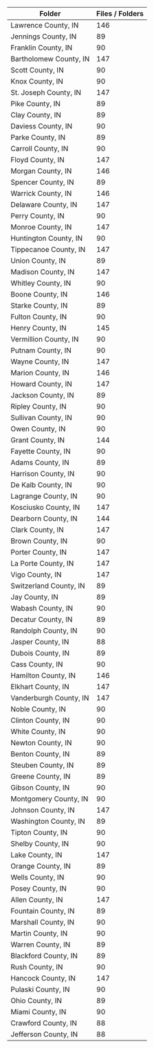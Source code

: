 | Folder                 |   Files / Folders |
|------------------------|-------------------|
| Lawrence County, IN    |               146 |
| Jennings County, IN    |                89 |
| Franklin County, IN    |                90 |
| Bartholomew County, IN |               147 |
| Scott County, IN       |                90 |
| Knox County, IN        |                90 |
| St. Joseph County, IN  |               147 |
| Pike County, IN        |                89 |
| Clay County, IN        |                89 |
| Daviess County, IN     |                90 |
| Parke County, IN       |                89 |
| Carroll County, IN     |                90 |
| Floyd County, IN       |               147 |
| Morgan County, IN      |               146 |
| Spencer County, IN     |                89 |
| Warrick County, IN     |               146 |
| Delaware County, IN    |               147 |
| Perry County, IN       |                90 |
| Monroe County, IN      |               147 |
| Huntington County, IN  |                90 |
| Tippecanoe County, IN  |               147 |
| Union County, IN       |                89 |
| Madison County, IN     |               147 |
| Whitley County, IN     |                90 |
| Boone County, IN       |               146 |
| Starke County, IN      |                89 |
| Fulton County, IN      |                90 |
| Henry County, IN       |               145 |
| Vermillion County, IN  |                90 |
| Putnam County, IN      |                90 |
| Wayne County, IN       |               147 |
| Marion County, IN      |               146 |
| Howard County, IN      |               147 |
| Jackson County, IN     |                89 |
| Ripley County, IN      |                90 |
| Sullivan County, IN    |                90 |
| Owen County, IN        |                90 |
| Grant County, IN       |               144 |
| Fayette County, IN     |                90 |
| Adams County, IN       |                89 |
| Harrison County, IN    |                90 |
| De Kalb County, IN     |                90 |
| Lagrange County, IN    |                90 |
| Kosciusko County, IN   |               147 |
| Dearborn County, IN    |               144 |
| Clark County, IN       |               147 |
| Brown County, IN       |                90 |
| Porter County, IN      |               147 |
| La Porte County, IN    |               147 |
| Vigo County, IN        |               147 |
| Switzerland County, IN |                89 |
| Jay County, IN         |                89 |
| Wabash County, IN      |                90 |
| Decatur County, IN     |                89 |
| Randolph County, IN    |                90 |
| Jasper County, IN      |                88 |
| Dubois County, IN      |                89 |
| Cass County, IN        |                90 |
| Hamilton County, IN    |               146 |
| Elkhart County, IN     |               147 |
| Vanderburgh County, IN |               147 |
| Noble County, IN       |                90 |
| Clinton County, IN     |                90 |
| White County, IN       |                90 |
| Newton County, IN      |                90 |
| Benton County, IN      |                89 |
| Steuben County, IN     |                89 |
| Greene County, IN      |                89 |
| Gibson County, IN      |                90 |
| Montgomery County, IN  |                90 |
| Johnson County, IN     |               147 |
| Washington County, IN  |                89 |
| Tipton County, IN      |                90 |
| Shelby County, IN      |                90 |
| Lake County, IN        |               147 |
| Orange County, IN      |                89 |
| Wells County, IN       |                90 |
| Posey County, IN       |                90 |
| Allen County, IN       |               147 |
| Fountain County, IN    |                89 |
| Marshall County, IN    |                90 |
| Martin County, IN      |                90 |
| Warren County, IN      |                89 |
| Blackford County, IN   |                89 |
| Rush County, IN        |                90 |
| Hancock County, IN     |               147 |
| Pulaski County, IN     |                90 |
| Ohio County, IN        |                89 |
| Miami County, IN       |                90 |
| Crawford County, IN    |                88 |
| Jefferson County, IN   |                88 |